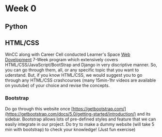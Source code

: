 # Week 0

## Python


## HTML/CSS
WnCC along with Career Cell conducted Learner's Space [Web Dovelopment](https://github.com/wncc/learners-space/tree/master/Web%20Development) 7-Week program which extensively covers HTML/CSS/JavaScript/BootStrap and Django in very discriptive manner. So, you can go through them, all, or any specific topic that you want to uderstand.
But, if you know HTML/CSS, we would suggest you to go through any HTML/CSS crashcourses (many 15min-1hr videos are available on youtube) of your choice and revise the concepts.

### Bootstrap
Do go through this website once [https://getbootstrap.com/](https://getbootstrap.com/docs/5.0/getting-started/introduction/) and its sidebar. Bootstrap allows lots of pre-defined styles and feature that we can easily integrate in our project.
Do try to make a dummy website (will take 5 min with bootstrap) to check your knowledge! (Just fun exercise)
